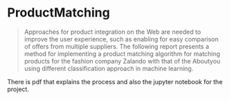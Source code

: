 # ProductMatching

> Approaches for product integration on the Web are needed to improve the user experience, such as
enabling for easy comparison of offers from multiple suppliers. The following report presents a method for implementing a product matching algorithm for matching products for the fashion company Zalando with that of the Aboutyou using different classification approach in machine learning.

There is pdf that explains the process and also the jupyter notebook for the project. 
